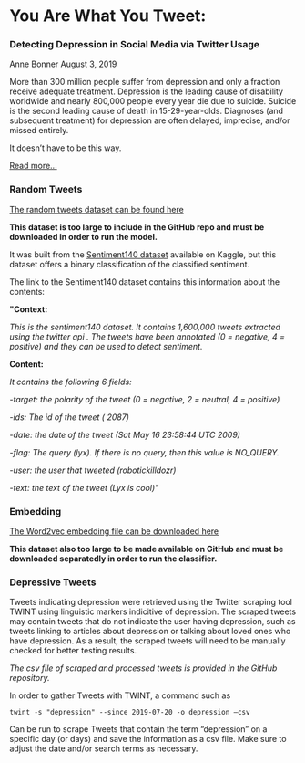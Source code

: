 # You Are What You Tweet: 

### Detecting Depression in Social Media via Twitter Usage

Anne Bonner August 3, 2019


More than 300 million people suffer from depression and only a fraction receive adequate treatment.  Depression is the leading cause of disability worldwide and nearly 800,000 people every year die due to suicide. Suicide is the second leading cause of death in 15-29-year-olds. Diagnoses (and subsequent treatment) for depression are often delayed, imprecise, and/or missed entirely.

It doesn’t have to be this way. 

[Read more...](https://github.com/bonn0062/mlnd_capstone/blob/master/capstone_report.pdf)


### Random Tweets
[The random tweets dataset can be found here](https://www.kaggle.com/ywang311/twitter-sentiment/data)

**This dataset is too large to include in the GitHub repo and must be downloaded in order to run the model.**

It was built from the [Sentiment140 dataset](https://www.kaggle.com/kazanova/sentiment140) available on Kaggle, but this dataset offers a binary classification of the classified sentiment. 

The link to the Sentiment140 dataset contains this information about the contents:

**"Context:**

*This is the sentiment140 dataset. It contains 1,600,000 tweets extracted using the twitter api . The tweets have been annotated (0 = negative, 4 = positive) and they can be used to detect sentiment.*

**Content:**

*It contains the following 6 fields:*

*-target: the polarity of the tweet (0 = negative, 2 = neutral, 4 = positive)*

*-ids: The id of the tweet ( 2087)*

*-date: the date of the tweet (Sat May 16 23:58:44 UTC 2009)*

*-flag: The query (lyx). If there is no query, then this value is NO_QUERY.*

*-user: the user that tweeted (robotickilldozr)*

*-text: the text of the tweet (Lyx is cool)"*


### Embedding 

[The Word2vec embedding file can be downloaded here](https://drive.google.com/file/d/0B7XkCwpI5KDYNlNUTTlSS21pQmM/edit)

**This dataset also too large to be made available on GitHub and must be downloaded separatedly in order to run the classifier.**


### Depressive Tweets

Tweets indicating depression were retrieved using the Twitter scraping tool TWINT using linguistic markers indicitive of depression. The scraped tweets may contain tweets that do not indicate the user having depression, such as tweets linking to articles about depression or talking about loved ones who have depression. As a result, the scraped tweets will need to be manually checked for better testing results. 

*The csv file of scraped and processed tweets is provided in the GitHub repository.*

In order to gather Tweets with TWINT, a command such as 

`twint -s "depression" --since 2019-07-20 -o depression —csv`

Can be run to scrape Tweets that contain the term “depression” on a specific day (or days) and save the information as a csv file. Make sure to adjust the date and/or search terms as necessary.



